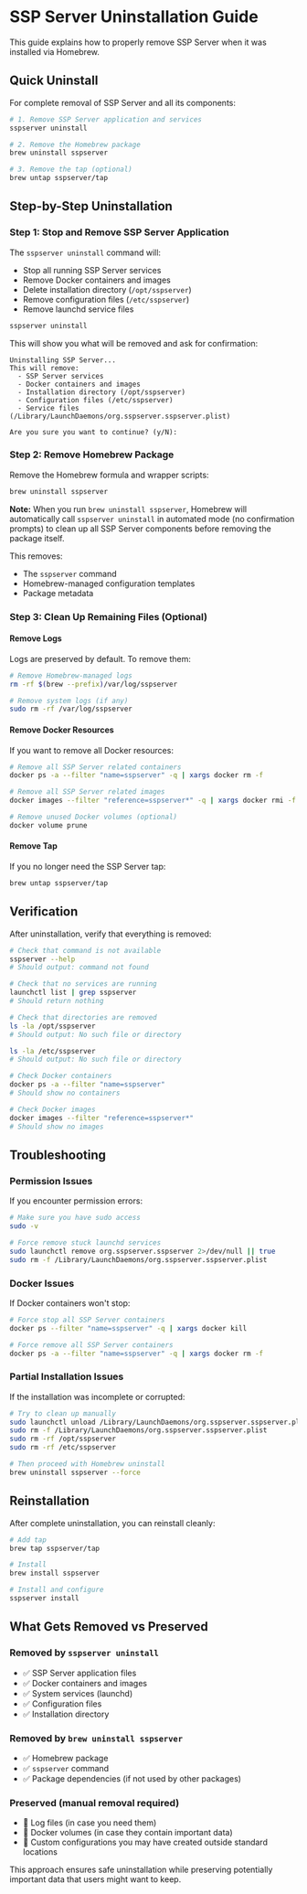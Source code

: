 # SSP Server Uninstallation Guide

This guide explains how to properly remove SSP Server when it was installed via Homebrew.

## Quick Uninstall

For complete removal of SSP Server and all its components:

```bash
# 1. Remove SSP Server application and services
sspserver uninstall

# 2. Remove the Homebrew package
brew uninstall sspserver

# 3. Remove the tap (optional)
brew untap sspserver/tap
```

## Step-by-Step Uninstallation

### Step 1: Stop and Remove SSP Server Application

The `sspserver uninstall` command will:

- Stop all running SSP Server services
- Remove Docker containers and images
- Delete installation directory (`/opt/sspserver`)
- Remove configuration files (`/etc/sspserver`)
- Remove launchd service files

```bash
sspserver uninstall
```

This will show you what will be removed and ask for confirmation:

```text
Uninstalling SSP Server...
This will remove:
  - SSP Server services
  - Docker containers and images
  - Installation directory (/opt/sspserver)
  - Configuration files (/etc/sspserver)
  - Service files (/Library/LaunchDaemons/org.sspserver.sspserver.plist)

Are you sure you want to continue? (y/N):
```

### Step 2: Remove Homebrew Package

Remove the Homebrew formula and wrapper scripts:

```bash
brew uninstall sspserver
```

**Note:** When you run `brew uninstall sspserver`, Homebrew will automatically call `sspserver uninstall` in automated mode (no confirmation prompts) to clean up all SSP Server components before removing the package itself.

This removes:

- The `sspserver` command
- Homebrew-managed configuration templates
- Package metadata

### Step 3: Clean Up Remaining Files (Optional)

#### Remove Logs

Logs are preserved by default. To remove them:

```bash
# Remove Homebrew-managed logs
rm -rf $(brew --prefix)/var/log/sspserver

# Remove system logs (if any)
sudo rm -rf /var/log/sspserver
```

#### Remove Docker Resources

If you want to remove all Docker resources:

```bash
# Remove all SSP Server related containers
docker ps -a --filter "name=sspserver" -q | xargs docker rm -f

# Remove all SSP Server related images
docker images --filter "reference=sspserver*" -q | xargs docker rmi -f

# Remove unused Docker volumes (optional)
docker volume prune
```

#### Remove Tap

If you no longer need the SSP Server tap:

```bash
brew untap sspserver/tap
```

## Verification

After uninstallation, verify that everything is removed:

```bash
# Check that command is not available
sspserver --help
# Should output: command not found

# Check that no services are running
launchctl list | grep sspserver
# Should return nothing

# Check that directories are removed
ls -la /opt/sspserver
# Should output: No such file or directory

ls -la /etc/sspserver
# Should output: No such file or directory

# Check Docker containers
docker ps -a --filter "name=sspserver"
# Should show no containers

# Check Docker images
docker images --filter "reference=sspserver*"
# Should show no images
```

## Troubleshooting

### Permission Issues

If you encounter permission errors:

```bash
# Make sure you have sudo access
sudo -v

# Force remove stuck launchd services
sudo launchctl remove org.sspserver.sspserver 2>/dev/null || true
sudo rm -f /Library/LaunchDaemons/org.sspserver.sspserver.plist
```

### Docker Issues

If Docker containers won't stop:

```bash
# Force stop all SSP Server containers
docker ps --filter "name=sspserver" -q | xargs docker kill

# Force remove all SSP Server containers
docker ps -a --filter "name=sspserver" -q | xargs docker rm -f
```

### Partial Installation Issues

If the installation was incomplete or corrupted:

```bash
# Try to clean up manually
sudo launchctl unload /Library/LaunchDaemons/org.sspserver.sspserver.plist 2>/dev/null || true
sudo rm -f /Library/LaunchDaemons/org.sspserver.sspserver.plist
sudo rm -rf /opt/sspserver
sudo rm -rf /etc/sspserver

# Then proceed with Homebrew uninstall
brew uninstall sspserver --force
```

## Reinstallation

After complete uninstallation, you can reinstall cleanly:

```bash
# Add tap
brew tap sspserver/tap

# Install
brew install sspserver

# Install and configure
sspserver install
```

## What Gets Removed vs Preserved

### Removed by `sspserver uninstall`

- ✅ SSP Server application files
- ✅ Docker containers and images
- ✅ System services (launchd)
- ✅ Configuration files
- ✅ Installation directory

### Removed by `brew uninstall sspserver`

- ✅ Homebrew package
- ✅ `sspserver` command
- ✅ Package dependencies (if not used by other packages)

### Preserved (manual removal required)

- 📁 Log files (in case you need them)
- 📁 Docker volumes (in case they contain important data)
- 📁 Custom configurations you may have created outside standard locations

This approach ensures safe uninstallation while preserving potentially important data that users might want to keep.
